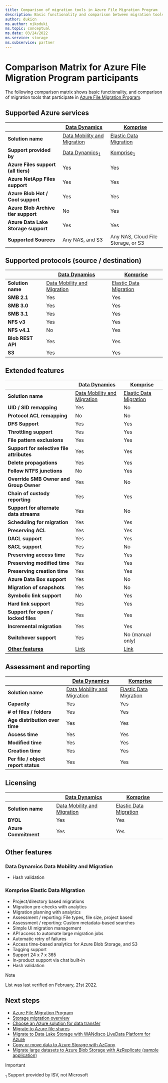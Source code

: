 ```yaml
---
title: Comparison of migration tools in Azure File Migration Program
description: Basic functionality and comparison between migration tools supported by Azure File Migration Program
author: dukicn
ms.author: nikoduki
ms.topic: conceptual
ms.date: 03/24/2022
ms.service: storage
ms.subservice: partner
---
```


# Comparison Matrix for Azure File Migration Program participants

The following comparison matrix shows basic functionality, and comparison of migration tools that participate in [Azure File Migration Program](https://azure.microsoft.com/blog/migrating-your-files-to-azure-has-never-been-easier/).

## Supported Azure services

|    | [Data Dynamics](https://www.datadynamicsinc.com/) | [Komprise](https://www.komprise.com/) |
|--- |---------------------------------------------------|---------------------------------------|
|  **Solution name**  | [Data Mobility and Migration](https://azuremarketplace.microsoft.com/marketplace/apps/datadynamicsinc1581991927942.vm_4?tab=PlansAndPrice)      | [Elastic Data Migration](https://azuremarketplace.microsoft.com/marketplace/apps/komprise_inc.intelligent_data_management?tab=Overview​)    |
| **Support provided by**             | [Data Dynamics](https://www.datdynsupport.com/)<sub>1</sub> | [Komprise](https://komprise.freshdesk.com/support/home)<sub>1</sub> |
| **Azure Files support (all tiers)** | Yes            | Yes                            |
| **Azure NetApp Files support**      | Yes            | Yes                            |
| **Azure Blob Hot / Cool support**   | Yes            | Yes                            |
| **Azure Blob Archive tier support** | No             | Yes                            |
| **Azure Data Lake Storage support** | Yes             | Yes                           |
| **Supported Sources**      | Any NAS, and S3 | Any NAS, Cloud File Storage, or S3                 |

## Supported protocols (source / destination)

|    | [Data Dynamics](https://www.datadynamicsinc.com/) | [Komprise](https://www.komprise.com/) |
|--- |---------------------------------------------------|---------------------------------------|
| **Solution name**   | [Data Mobility and Migration](https://azuremarketplace.microsoft.com/marketplace/apps/datadynamicsinc1581991927942.vm_4?tab=PlansAndPrice)      | [Elastic Data Migration](https://azuremarketplace.microsoft.com/marketplace/apps/komprise_inc.intelligent_data_management?tab=Overview​)    |
| **SMB 2.1**       | Yes | Yes |
| **SMB 3.0**       | Yes | Yes |
| **SMB 3.1**       | Yes | Yes |
| **NFS v3**        | Yes | Yes |
| **NFS v4.1**      | No  | Yes |
| **Blob REST API** | Yes | Yes |
| **S3**            | Yes | Yes |

## Extended features

|    | [Data Dynamics](https://www.datadynamicsinc.com/) | [Komprise](https://www.komprise.com/) |
|--- |---------------------------------------------------|---------------------------------------|
| **Solution name**   | [Data Mobility and Migration](https://azuremarketplace.microsoft.com/marketplace/apps/datadynamicsinc1581991927942.vm_4?tab=PlansAndPrice)      | [Elastic Data Migration](https://azuremarketplace.microsoft.com/marketplace/apps/komprise_inc.intelligent_data_management?tab=Overview​)    |
| **UID / SID remapping**                   | Yes | No                             |
| **Protocol ACL remapping**                | No  | No                             |
| **DFS Support**                           | Yes | Yes                            |
| **Throttling support**                    | Yes | Yes                            |
| **File pattern exclusions**               | Yes | Yes                            |
| **Support for selective file attributes** | Yes | Yes                            |
| **Delete propagations**                   | Yes | Yes                            |
| **Follow NTFS junctions**                 | No  | Yes                            |
| **Override SMB Owner and Group Owner**    | Yes | No                             |
| **Chain of custody reporting**            | Yes  | Yes                           |
| **Support for alternate data streams**    | Yes | No                             |
| **Scheduling for migration**              | Yes | Yes                            |
| **Preserving ACL**                        | Yes | Yes                            |
| **DACL support**                          | Yes | Yes                            |
| **SACL support**                          | Yes | No                             |
| **Preserving access time**                | Yes | Yes                            |
| **Preserving modified time**              | Yes | Yes                            |
| **Preserving creation time**              | Yes | Yes                            |
| **Azure Data Box support**                | Yes  | No                            |
| **Migration of snapshots**                | Yes | No                             |
| **Symbolic link support**                 | No  | Yes                            |
| **Hard link support**                     | Yes | Yes                            |
| **Support for open / locked files**       | Yes | Yes                            |
| **Incremental migration**                 | Yes | Yes                            |
| **Switchover support**                    | Yes | No (manual only)               |
| **[Other features](#other-features)**         | [Link](#data-dynamics-data-mobility-and-migration) | [Link](#komprise-elastic-data-migration) |

## Assessment and reporting

|    | [Data Dynamics](https://www.datadynamicsinc.com/) | [Komprise](https://www.komprise.com/) |
|--- |---------------------------------------------------|---------------------------------------|
| **Solution name**   | [Data Mobility and Migration](https://azuremarketplace.microsoft.com/marketplace/apps/datadynamicsinc1581991927942.vm_4?tab=PlansAndPrice)      | [Elastic Data Migration](https://azuremarketplace.microsoft.com/marketplace/apps/komprise_inc.intelligent_data_management?tab=Overview​)    |
| **Capacity**                        | Yes | Yes            |
| **# of files / folders**            | Yes | Yes            |
| **Age distribution over time**      | Yes | Yes            |
| **Access time**                     | Yes | Yes            |
| **Modified time**                   | Yes | Yes            |
| **Creation time**                   | Yes | Yes            |
| **Per file / object report status** | Yes | Yes            |

## Licensing

|    | [Data Dynamics](https://www.datadynamicsinc.com/) | [Komprise](https://www.komprise.com/) |
|--- |---------------------------------------------------|---------------------------------------|
| **Solution name**   | [Data Mobility and Migration](https://azuremarketplace.microsoft.com/marketplace/apps/datadynamicsinc1581991927942.vm_4?tab=PlansAndPrice)      | [Elastic Data Migration](https://azuremarketplace.microsoft.com/marketplace/apps/komprise_inc.intelligent_data_management?tab=Overview​)    |
| **BYOL**             | Yes | Yes |
| **Azure Commitment** | Yes | Yes |

## Other features

### Data Dynamics Data Mobility and Migration

- Hash validation

### Komprise Elastic Data Migration

- Project/directory based migrations
- Migration pre-checks with analytics
- Migration planning with analytics
- Assessment / reporting: File types, file size, project based
- Assessment / reporting: Custom metadata-based searches
- Simple UI migration management
- API access to automate large migration jobs
- Automatic retry of failures
- Access time-based analytics for Azure Blob Storage, and S3
- Tagging support
- Support 24 x 7 x 365
- In-product support via chat built-in
- Hash validation

> [!NOTE]
> List was last verified on February, 21st 2022.

## Next steps

- [Azure File Migration Program](https://www.microsoft.com/en-us/us-partner-blog/2022/02/23/new-azure-file-migration-program-streamlines-unstructured-data-migration/)
- [Storage migration overview](../../../common/storage-migration-overview.md)
- [Choose an Azure solution for data transfer](../../../common/storage-choose-data-transfer-solution.md?toc=%2fazure%2fstorage%2fblobs%2ftoc.json)
- [Migrate to Azure file shares](../../../files/storage-files-migration-overview.md)
- [Migrate to Data Lake Storage with WANdisco LiveData Platform for Azure](../../../blobs/migrate-gen2-wandisco-live-data-platform.md)
- [Copy or move data to Azure Storage with AzCopy](../../../common/storage-use-azcopy-v10.md)
- [Migrate large datasets to Azure Blob Storage with AzReplicate (sample application)](/samples/azure/azreplicate/azreplicate/)

> [!IMPORTANT]
> <sub>1</sub> Support provided by ISV, not Microsoft

